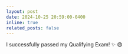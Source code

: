 ```yaml
---
layout: post
date: 2024-10-25 20:59:00-0400
inline: true
related_posts: false
---
```


I successfully passed my Qualifying Exam! :sparkles: :smile:
